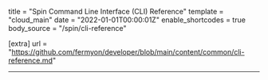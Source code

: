 title = "Spin Command Line Interface (CLI) Reference"
template = "cloud_main"
date = "2022-01-01T00:00:01Z"
enable_shortcodes = true
body_source = "/spin/cli-reference"

[extra]
url = "https://github.com/fermyon/developer/blob/main/content/common/cli-reference.md"

---
